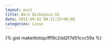 ```yaml
---
layout: post                                                                                                              
title: Warn Diskspace.Sh                                                                                                                       
date: 2015-09-02 08:11:53+00:00                                                                                                                        
categories: Linux                                                                                                                
---                                                                                                                              
```


{% gist makeittotop/fff9c2dd2f7d51ccc59a %}                                                                                                           

